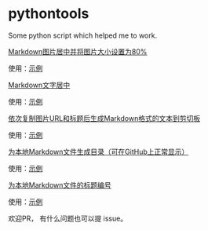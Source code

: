 # pythontools
 Some python script which helped me to work.

[Markdown图片居中并将图片大小设置为80%](https://github.com/liuhao326/pythontools/blob/master/MClipChange.py)

使用：[示例](https://www.cnblogs.com/Higurashi-kagome/p/12497640.html)

[Markdown文字居中](https://github.com/liuhao326/pythontools/blob/master/Mcenter.py)

使用：[示例](https://www.cnblogs.com/Higurashi-kagome/p/12724875.html)

[依次复制图片URL和标题后生成Markdown格式的文本到剪切板](https://github.com/liuhao326/pythontools/blob/master/Mclips.py)

使用：[示例](https://www.cnblogs.com/Higurashi-kagome/p/12497601.html#使用实例)

[为本地Markdown文件生成目录（可在GitHub上正常显示）](https://github.com/liuhao326/pythontools/blob/master/TOC.py)

使用：[示例](https://www.cnblogs.com/Higurashi-kagome/p/12724993.html#使用实例)

[为本地Markdown文件的标题编号](https://github.com/liuhao326/pythontools/blob/master/AddTitleNumber.py)

使用：[示例](https://www.cnblogs.com/Higurashi-kagome/p/12747857.html#使用实例)

欢迎PR， 有什么问题也可以提 issue。

